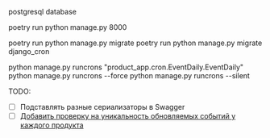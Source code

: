 postgresql database

poetry run python manage.py 8000

poetry run python manage.py migrate
poetry run python manage.py migrate django_cron

python manage.py runcrons "product_app.cron.EventDaily.EventDaily"
python manage.py runcrons --force
python manage.py runcrons --silent

TODO:
- [ ] Подставлять разные сериализаторы в Swagger 
- [ ] [Добавить проверку на уникальность обновляемых событий у каждого продукта](product_app/serializers/events/CreateEventSerializer.py)